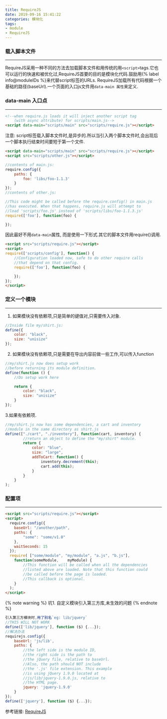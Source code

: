 ```yaml
---
title: RequireJS
date: 2019-09-16 15:41:22
categories: 模块化
tags: 
- module
- RequireJS
---
```


### 载入脚本文件
---

RequireJS采用一种不同的方法去加载脚本文件和用传统的用`<script>`tags.它也可以运行的快速和被优化过,RequireJS首要的目的是模块化代码.鼓励用{% label info@moduleIDs %}来代替script标签的URLs.
RequireJS加载所有代码根据一个基础的路径(baseUrl).一个页面的入口js文件用`data-main 属性`来定义.
### data-main 入口点
---

```html
<!--when require.js loads it will inject another script tag
    (with async attribute) for scripts/main.js-->
<script data-main="scripts/main" src="scripts/require.js"></script>
```
<!-- more -->
注意: script标签载入脚本文件时,是异步的.所以当引入两个脚本文件时,会出现后一个脚本执行结束时间要短于第一个文件.

```html
<script data-main="scripts/main" src="scripts/require.js"></script>
<script src="scripts/other.js"></script>
```
```js
//contents of main.js:
require.config({
    paths: {
        foo: 'libs/foo-1.1.3'
    }
});
//contents of other.js:

//This code might be called before the require.config() in main.js
//has executed. When that happens, require.js will attempt to
//load 'scripts/foo.js' instead of 'scripts/libs/foo-1.1.3.js'
require(['foo'], function(foo) {

});
```

因此最好不用`data-main`属性, 而是使用一下形式.其它的脚本文件用require()调用.
```html
<script src="scripts/require.js"></script>
<script>
require(['scripts/config'], function() {
    //Configuration loaded now, safe to do other require calls
    //that depend on that config.
    require(['foo'], function(foo) {

    });
});
</script>
```
### 定义一个模块
---
1. 如果模块没有依赖项,只是简单的键值对,只需要传入对象.
```js
//Inside file my/shirt.js:
define({
    color: "black",
    size: "unisize"
});
```
2. 如果模块没有依赖项,只是需要在导出内容前做一些工作,可以传入function
```js
//my/shirt.js now does setup work
//before returning its module definition.
define(function () {
    //Do setup work here

    return {
        color: "black",
        size: "unisize"
    }
});
```
3.如果有依赖项.
```js
//my/shirt.js now has some dependencies, a cart and inventory
//module in the same directory as shirt.js
define(["./cart", "./inventory"], function(cart, inventory) {
        //return an object to define the "my/shirt" module.
        return {
            color: "blue",
            size: "large",
            addToCart: function() {
                inventory.decrement(this);
                cart.add(this);
            }
        }
    }
);
```
### 配置项
---
```html
<script src="scripts/require.js"></script>
<script>
  require.config({
    baseUrl: "/another/path",
    paths: {
        "some": "some/v1.0"
    },
    waitSeconds: 15
  });
  require( ["some/module", "my/module", "a.js", "b.js"],
    function(someModule,    myModule) {
        //This function will be called when all the dependencies
        //listed above are loaded. Note that this function could
        //be called before the page is loaded.
        //This callback is optional.
    }
  );
</script>
```
{% note warning %}
坑1. 自定义模块引入第三方库,未生效的问题
{% endnote %}
```js
引入第三方模块时,用了别名`eg: lib/jquery`
//THIS WILL NOT WORK
define(['lib/jquery'], function ($) {...});
//解决办法
requirejs.config({
    baseUrl: 'js/lib',
    paths: {
        //the left side is the module ID,
        //the right side is the path to
        //the jQuery file, relative to baseUrl.
        //Also, the path should NOT include
        //the '.js' file extension. This example
        //is using jQuery 1.9.0 located at
        //js/lib/jquery-1.9.0.js, relative to
        //the HTML page.
        jquery: 'jquery-1.9.0'
    }
});
define(['jquery'], function ($) {...});
```

参考链接: 
[RequireJS](https://requirejs.org/docs/api.html)
